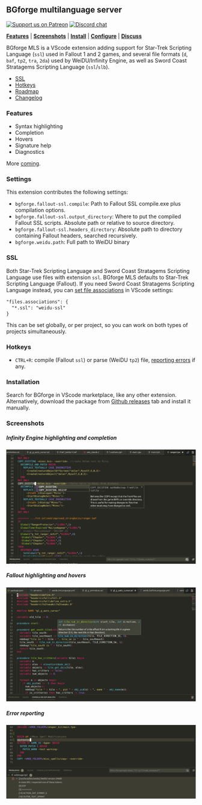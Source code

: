 ## BGforge multilanguage server
<a href="https://www.patreon.com/BGforge"><img src="https://c5.patreon.com/external/logo/become_a_patron_button.png" width="100" alt="Support us on Patreon"></a>
[![Discord chat](https://img.shields.io/discord/420268540700917760?logo=discord)](https://discord.gg/4Yqfggm)

[__Features__](#features)
| [__Screenshots__](#screenshots)
| [__Install__](#installation)
| [__Configure__](#settings)
| [__Discuss__](https://forums.bgforge.net/viewforum.php?f=35) 

BGforge MLS is a VScode extension adding support for Star-Trek Scripting Language (`ssl`) used in Fallout 1 and 2 games, and several file formats (`d`, `baf`, `tp2`, `tra`, `2da`) used by WeiDU/Infinity Engine, as well as Sword Coast Stratagems Scripting Language (`ssl`/`slb`).

- [SSL](#ssl)
- [Hotkeys](#hotkeys)
- [Roadmap](https://forums.bgforge.net/viewtopic.php?f=35&t=174&p=506)
- [Changelog](CHANGELOG.md)

### Features
* Syntax highlighting
* Completion
* Hovers
* Signature help
* Diagnostics

More [coming](https://forums.bgforge.net/viewtopic.php?f=35&t=174&p=506).

### Settings

This extension contributes the following settings:

* `bgforge.fallout-ssl.compile`: Path to Fallout SSL compile.exe plus compilation options.
* `bgforge.fallout-ssl.output_directory`: Where to put the compiled Fallout SSL scripts. Absolute path or relative to source directory.
* `bgforge.fallout-ssl.headers_directory`: Absolute path to directory containing Fallout headers, searched recursively.
* `bgforge.weidu.path`: Full path to WeiDU binary

### SSL

Both Star-Trek Scripting Language and Sword Coast Stratagems Scripting Language use files with extension `ssl`. BGforge MLS defaults to Star-Trek Scripting Language (Fallout). If you need Sword Coast Stratagems Scripting Language instead, you can [set file associations](https://code.visualstudio.com/docs/languages/overview#_changing-the-language-for-the-selected-file) in VScode settings:
```
"files.associations": {
  "*.ssl": "weidu-ssl"
}
```
This can be set globally, or per project, so you can work on both types of projects simultaneously.

### Hotkeys
* `CTRL+R`: compile (Fallout `ssl`) or parse (WeiDU `tp2`) file, [reporting errors](#error-reporting) if any.

### Installation
Search for BGforge in VScode marketplace, like any other extension. Alternatively, download the package from [Github releases](https://github.com/BGforgeNet/vscode-bgforge-mls/releases) tab and install it manually.

### Screenshots
##### Infinity Engine highlighting and completion

![infinity highlighting and completion example](resources/infinity.png)

##### Fallout highlighting and hovers

![fallout highlighting and hover example](resources/fallout.png)

##### Error reporting

![error reporting example](resources/error_reporting.png)
